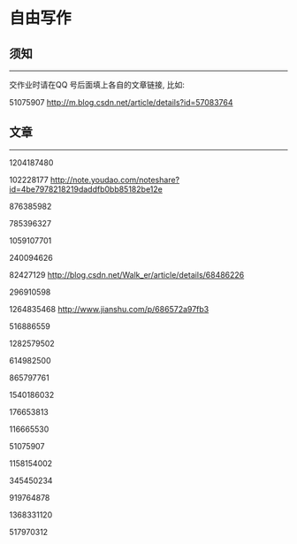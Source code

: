 # 自由写作

## 须知
---

交作业时请在QQ 号后面填上各自的文章链接, 比如:

51075907 http://m.blog.csdn.net/article/details?id=57083764

## 文章
---

1204187480 

102228177   http://note.youdao.com/noteshare?id=4be7978218219daddfb0bb85182be12e

876385982 

785396327

1059107701

240094626

82427129 http://blog.csdn.net/Walk_er/article/details/68486226

296910598

1264835468 http://www.jianshu.com/p/686572a97fb3

516886559

1282579502

614982500

865797761

1540186032  

176653813

116665530

51075907 

1158154002

345450234

919764878

1368331120

517970312

